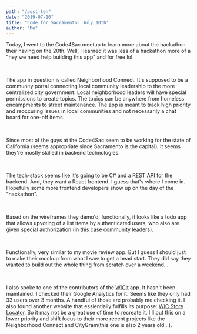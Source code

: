 ```yaml
---
path: "/post-ten"
date: "2019-07-10"
title: "Code for Sacramento: July 10th"
author: "Me"
---
```


Today, I went to the Code4Sac meetup to learn more about the hackathon their having on the 20th. Well, I learned it was less of a hackathon more of a "hey we need help building this app" and for free lol.

<br/>

The app in question is called Neighborhood Connect. It's supposed to be a community portal connecting local community leadership to the more centralized city government. Local neighborhood leaders will have special permissions to create topics. The topics can be anywhere from homeless encampments to street maintenance. The app is meant to track high priority and reoccuring issues in local communities and not necessarily a chat board for one-off items.

<br/>

Since most of the guys at the Code4Sac seem to be working for the state of California (seems appropriate since Sacramento is the capital), it seems they're mostly skilled in backend technologies.

<br/>

The tech-stack seems like it's going to be C# and a REST API for the backend. And, they want a React frontend. I guess that's where I come in. Hopefully some more frontend developers show up on the day of the "hackathon".

<br/>

Based on the wireframes they demo'd, functionally, it looks like a todo app that allows upvoting of a list items by authenticated users, who also are given special authorization (in this case community leaders).

<br/>

Functionally, very similar to my movie review app. But I guess I should just to make their mockup from what I saw to get a head start. They did say they wanted to build out the whole thing from scratch over a weekend...

<br/>

I also spoke to one of the contributors of the [WICit](https://findwic.com/) app. It hasn't been maintained. I checked their Google Analytics for it. Seems like they only had 33 users over 3 months. A handful of those are probably me checking it. I also found another website that essientially fulfills its purpose: [WIC Store Locator](http://www.wicstorelocator.com/). So it may not be a great use of time to recreate it. I'll put this on a lower priority and shift focus to their more recent projects like the Neighborhood Connect and CityGram(this one is also 2 years old...).